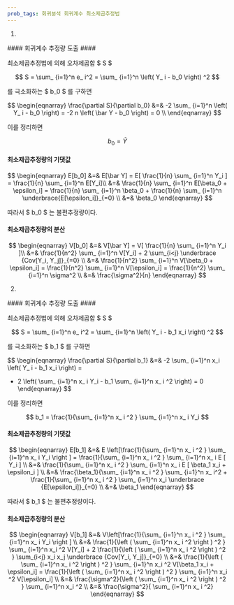 ```yaml
---
prob_tags: 회귀분석 회귀계수 최소제곱추정법
---
```

1)

<div>
#### 회귀계수 추정량 도출 ####

최소제곱추정법에 의해 오차제곱합 $ S $

$$ S = \sum_ {i=1}^n e_ i^2 = \sum_ {i=1}^n \left( Y_ i - b_0 \right) ^2 $$

를 극소화하는 $ b_0 $ 를 구하면

$$ \begin{eqnarray}
\frac{\partial S}{\partial b_0} &=& -2 \sum_ {i=1}^n \left( Y_ i - b_0 \right) = -2 n \left( \bar Y - b_0 \right) = 0 \\
\end{eqnarray} $$

이를 정리하면

$$ b_0 = \bar Y $$

#### 최소제곱추정량의 기댓값 ####

$$ \begin{eqnarray} E[b_0] &=& E[\bar Y] = E[ \frac{1}{n} \sum_ {i=1}^n Y_i ] = \frac{1}{n} \sum_ {i=1}^n E[Y_i]\\
&=& \frac{1}{n} \sum_ {i=1}^n E[\beta_0 + \epsilon_i] = \frac{1}{n} \sum_ {i=1}^n \beta_0  + \frac{1}{n} \sum_ {i=1}^n \underbrace{E[\epsilon_i]}_{=0}  \\
&=& \beta_0
\end{eqnarray} $$

따라서 $ b_0 $ 는 불편추정량이다.

#### 최소제곱추정량의 분산 ####

$$ \begin{eqnarray} V[b_0] &=& V[\bar Y] = V[ \frac{1}{n} \sum_ {i=1}^n Y_i ]\\
&=& \frac{1}{n^2} \sum_ {i=1}^n V[Y_i] + 2 \sum_{i<j} \underbrace {Cov[Y_i, Y_j]}_{=0} \\
&=& \frac{1}{n^2} \sum_ {i=1}^n V[\beta_0 + \epsilon_i] = \frac{1}{n^2} \sum_ {i=1}^n V[\epsilon_i] = \frac{1}{n^2} \sum_ {i=1}^n \sigma^2 \\
&=& \frac{\sigma^2}{n}
\end{eqnarray} $$

</div>

2)

<div>
#### 회귀계수 추정량 도출 ####

최소제곱추정법에 의해 오차제곱합 $ S $

$$ S = \sum_ {i=1}^n e_ i^2 = \sum_ {i=1}^n \left( Y_ i - b_1 x_i \right) ^2 $$

를 극소화하는 $ b_1 $ 를 구하면

$$ \begin{eqnarray}
\frac{\partial S}{\partial b_1} &=& -2 \sum_ {i=1}^n x_i \left( Y_ i - b_1 x_i \right) =

- 2 \left( \sum_ {i=1}^n x_ i Y_i - b_1 \sum_ {i=1}^n x_ i ^2 \right) = 0
\end{eqnarray} $$

이를 정리하면

$$ b_1 = \frac{1}{\sum_ {i=1}^n x_ i ^2 } \sum_ {i=1}^n x_ i Y_i $$

#### 최소제곱추정량의 기댓값 ####

$$ \begin{eqnarray} E[b_1] &=& E \left[\frac{1}{\sum_ {i=1}^n x_ i ^2 } \sum_ {i=1}^n x_ i Y_i \right ]
= \frac{1}{\sum_ {i=1}^n x_ i ^2 } \sum_ {i=1}^n x_ i E [ Y_i ] \\
&=& \frac{1}{\sum_ {i=1}^n x_ i ^2 } \sum_ {i=1}^n x_ i E [ \beta_1 x_i + \epsilon_i ] \\
&=& \frac{\beta_1}{\sum_ {i=1}^n x_ i ^2 } \sum_ {i=1}^n x_ i^2 + \frac{1}{\sum_ {i=1}^n x_ i ^2 } \sum_ {i=1}^n x_i \underbrace {E[\epsilon_i]}_{=0} \\
&=& \beta_1
\end{eqnarray} $$

따라서 $ b_1 $ 는 불편추정량이다.

#### 최소제곱추정량의 분산 ####

$$ \begin{eqnarray} V[b_1] &=& V\left[\frac{1}{\sum_ {i=1}^n x_ i ^2 } \sum_ {i=1}^n x_ i Y_i \right ] \\
&=& \frac{1}{\left ( \sum_ {i=1}^n x_ i ^2 \right ) ^2 } \sum_ {i=1}^n x_i ^2 V[Y_i] + 2 \frac{1}{\left ( \sum_ {i=1}^n x_ i ^2 \right ) ^2 } \sum_{i<j} x_i x_j \underbrace {Cov[Y_i, Y_j]}_{=0} \\
&=& \frac{1}{\left ( \sum_ {i=1}^n x_ i ^2 \right ) ^2 } \sum_ {i=1}^n x_i ^2 V[\beta_1 x_i + \epsilon_i]
= \frac{1}{\left ( \sum_ {i=1}^n x_ i ^2 \right ) ^2 } \sum_ {i=1}^n x_i ^2 V[\epsilon_i] \\
&=& \frac{\sigma^2}{\left ( \sum_ {i=1}^n x_ i ^2 \right ) ^2 } \sum_ {i=1}^n x_i ^2 \\
&=& \frac{\sigma^2}{ \sum_ {i=1}^n x_ i ^2} 
\end{eqnarray} $$

</div>
